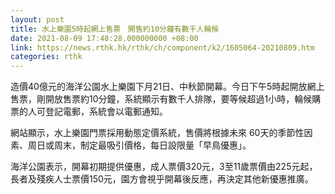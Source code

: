 ```yaml
---
layout: post
title: 水上樂園5時起網上售票　開售約10分鐘有數千人輪候
date: 2021-08-09 17:48:28.000000000 +08:00
link: https://news.rthk.hk/rthk/ch/component/k2/1605064-20210809.htm
categories: rthk
---
```


造價40億元的海洋公園水上樂園下月21日、中秋節開幕。今日下午5時起開放網上售票，剛開放售票約10分鐘，系統顯示有數千人排隊，要等候超過1小時，輪候購票的人可登記電郵，系統會以電郵通知。

網站顯示，水上樂園門票採用動態定價系統，售價將根據未來 60天的季節性因素、周日或周末，制定最吸引價格，每日設限量「早鳥優惠」。

海洋公園表示，開幕初期提供優惠，成人票價320元，3至11歲票價由225元起，長者及殘疾人士票價150元，園方會視乎開幕後反應，再決定其他新優惠推廣。
